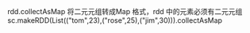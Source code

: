 

rdd.collectAsMap 将二元元组转成Map 格式，rdd 中的元素必须有二元元组
    sc.makeRDD(List(("tom",23),("rose",25),("jim",30))).collectAsMap





